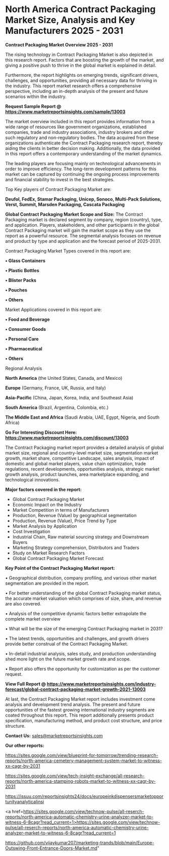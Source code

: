 # North America Contract Packaging Market Size, Analysis and Key Manufacturers 2025 - 2031

<Strong> Contract Packaging Market Overview 2025 - 2031</strong>

The rising technology in Contract Packaging Market is also depicted in this research report. Factors that are boosting the growth of the market, and giving a positive push to thrive in the global market is explained in detail.

Furthermore, the report highlights on emerging trends, significant drivers, challenges, and opportunities, providing all necessary data for thriving in the industry. This report market research offers a comprehensive perspective, including an in-depth analysis of the present and future scenarios within the industry.

<strong>Request Sample Report @ <a href=https://www.marketreportsinsights.com/sample/13003>https://www.marketreportsinsights.com/sample/13003</a></strong>

The market overview included in this report provides information from a wide range of resources like government organizations, established companies, trade and industry associations, industry brokers and other such regulatory and non-regulatory bodies. The data acquired from these organizations authenticate the Contract Packaging research report, thereby aiding the clients in better decision making. Additionally, the data provided in this report offers a contemporary understanding of the market dynamics.

The leading players are focusing mainly on technological advancements in order to improve efficiency. The long-term development patterns for this market can be captured by continuing the ongoing process improvements and financial stability to invest in the best strategies.

Top Key players of Contract Packaging Market are:

<strong>Deufol, FedEx, Stamar Packaging, Unicep, Sonoco, Multi-Pack Solutions, Verst, Summit, Marsden Packaging, Cascata Packaging</strong>

<strong><b>Global Contract Packaging Market Scope and Size:</b></strong>
The Contract Packaging market is declared segment by company, region (country), type, and application. Players, stakeholders, and other participants in the global Contract Packaging market will gain the market scope as they use the report as a powerful resource. The segmental analysis focuses on revenue and product by type and application and the forecast period of 2025-2031.

Contract Packaging Market Types covered in this report are:

<strong>• Glass Containers

• Plastic Bottles

• Blister Packs

• Pouches

• Others</strong>

Market Applications covered in this report are:

<strong>• Food and Beverage

• Consumer Goods

• Personal Care

• Pharmaceutical

• Others</strong> 

Regional Analysis

<strong>North America</strong> (the United States, Canada, and Mexico)

<strong>Europe</strong> (Germany, France, UK, Russia, and Italy)

<strong>Asia-Pacific</strong> (China, Japan, Korea, India, and Southeast Asia)

<strong>South America</strong> (Brazil, Argentina, Colombia, etc.)

<strong>The Middle East and Africa</strong> (Saudi Arabia, UAE, Egypt, Nigeria, and South Africa)

<strong>Go For Interesting Discount Here: <a href=https://www.marketreportsinsights.com/discount/13003>https://www.marketreportsinsights.com/discount/13003</a></strong>

The Contract Packaging market report provides a detailed analysis of global market size, regional and country-level market size, segmentation market growth, market share, competitive Landscape, sales analysis, impact of domestic and global market players, value chain optimization, trade regulations, recent developments, opportunities analysis, strategic market growth analysis, product launches, area marketplace expanding, and technological innovations.

<strong><b>Major factors covered in the report:</b></strong>
<ul>
  <li>Global Contract Packaging Market </li>
  <li>Economic Impact on the Industry</li>
  <li>Market Competition in terms of Manufacturers</li>
  <li>Production, Revenue (Value) by geographical segmentation</li>
  <li>Production, Revenue (Value), Price Trend by Type</li>
  <li>Market Analysis by Application</li>
  <li>Cost Investigation</li>
  <li>Industrial Chain, Raw material sourcing strategy and Downstream Buyers</li>
  <li>Marketing Strategy comprehension, Distributors and Traders</li>
  <li>Study on Market Research Factors</li>
  <li>Global Contract Packaging Market Forecast</li>
</ul>

<strong><b>Key Point of the Contract Packaging Market report:</b></strong>

• Geographical distribution, company profiling, and various other market segmentation are provided in the report.

• For better understanding of the global Contract Packaging market status, the accurate market valuation which comprises of size, share, and revenue are also covered.

• Analysis of the competitive dynamic factors better extrapolate the complete market overview

• What will be the size of the emerging Contract Packaging market in 2031?

• The latest trends, opportunities and challenges, and growth drivers provide better construal of the Contract Packaging Market.

• In-detail industrial analysis, sales study, and production understanding shed more light on the future market growth rate and scope.

• Report also offers the opportunity for customization as per the customer request.

<strong><b>View Full Report @ <a href=https://www.marketreportsinsights.com/industry-forecast/global-contract-packaging-market-growth-2021-13003>https://www.marketreportsinsights.com/industry-forecast/global-contract-packaging-market-growth-2021-13003</a></b></strong>


At last, the Contract Packaging Market report includes investment come analysis and development trend analysis. The present and future opportunities of the fastest growing international industry segments are coated throughout this report. This report additionally presents product specification, manufacturing method, and product cost structure, and price structure.

<strong>Contact Us:</strong>
sales@marketreportsinsights.com

<strong>Our other reports:</strong>

<a href=https://sites.google.com/view/blueprint-for-tomorrow/trending-research-reports/north-america-cemetery-management-system-market-to-witness-xx-cagr-by-2031>https://sites.google.com/view/blueprint-for-tomorrow/trending-research-reports/north-america-cemetery-management-system-market-to-witness-xx-cagr-by-2031</a>

<a href=https://sites.google.com/view/tech-insight-exchange/all-research-reports/north-america-stamping-robots-market-to-witness-xx-cagr-by-2031>https://sites.google.com/view/tech-insight-exchange/all-research-reports/north-america-stamping-robots-market-to-witness-xx-cagr-by-2031</a>

<a href=https://issuu.com/reportsinsights24/docs/europeinkdispensersmarketopportunityanalyticalinsi>https://issuu.com/reportsinsights24/docs/europeinkdispensersmarketopportunityanalyticalinsi</a>

<a href=https://sites.google.com/view/technow-pulse/all-reserch-reports/north-america-automatic-chemistry-urine-analyzer-market-to-witness-6-8cagr?read_current=1>https://sites.google.com/view/technow-pulse/all-reserch-reports/north-america-automatic-chemistry-urine-analyzer-market-to-witness-6-8cagr?read_current=1</a>

<a href=https://github.com/vijaykumar207/marketing-trands/blob/main/Europe-Outswing-Front-Entrance-Doors-Market.md>https://github.com/vijaykumar207/marketing-trands/blob/main/Europe-Outswing-Front-Entrance-Doors-Market.md</a>"

